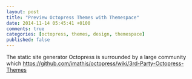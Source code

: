 ```yaml
---
layout: post
title: "Preview Octopress Themes with Themespace"
date: 2014-11-14 05:45:41 +0100
comments: true
categories: [octopress, themes, design, themespace]
published: false
---
```


The static site generator Octopress is surrounded by a large community which https://github.com/imathis/octopress/wiki/3rd-Party-Octopress-Themes
